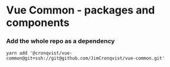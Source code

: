 # Vue Common - packages and components

### Add the whole repo as a dependency

```
yarn add '@cronqvist/vue-common@git+ssh://git@github.com/JimCronqvist/vue-common.git'
```